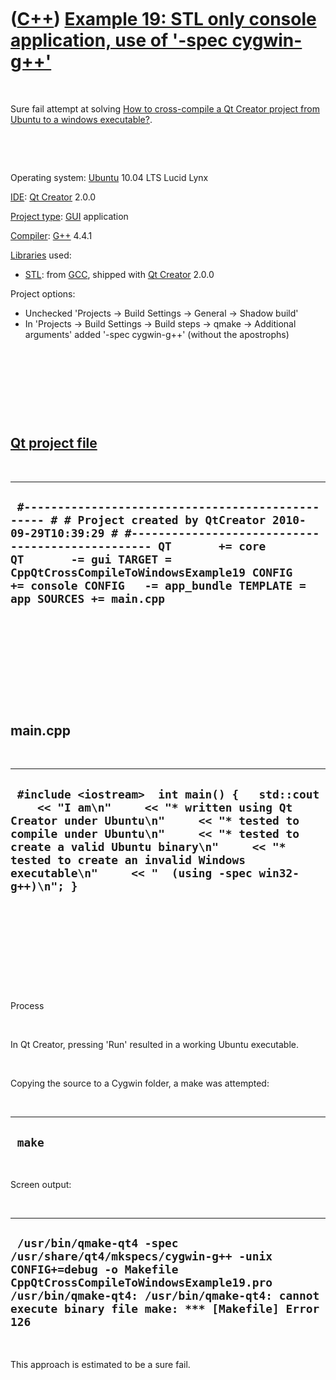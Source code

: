 
 

 

 

 

 

([C++](Cpp.md)) [Example 19: STL only console application, use of '-spec cygwin-g++'](CppQtCrosscompileToWindowsExample19.md)
===============================================================================================================================

 

Sure fail attempt at solving [How to cross-compile a Qt Creator project
from Ubuntu to a windows executable?](CppQtCrosscompileToWindows.md).

 

 

Operating system: [Ubuntu](http://www.ubuntu.com) 10.04 LTS Lucid Lynx

[IDE](CppIde.md): [Qt Creator](CppQtCreator.md) 2.0.0

[Project type](CppQtProjectType.md): [GUI](CppGui.md) application

[Compiler](CppCompiler.md): [G++](CppGpp.md) 4.4.1

[Libraries](CppLibrary.md) used:

-   [STL](CppStl.md): from [GCC](CppGcc.md), shipped with [Qt
    Creator](CppQt.md) 2.0.0

Project options:

-   Unchecked 'Projects -&gt; Build Settings -&gt; General -&gt; Shadow
    build'
-   In 'Projects -&gt; Build Settings -&gt; Build steps -&gt; qmake
    -&gt; Additional arguments' added '-spec cygwin-g++' (without
    the apostrophs)

 

 

 

 

[Qt project file](CppQtProjectFile.md)
---------------------------------------

 

  -----------------------------------------------------------------------------------------------------------------------------------------------------------------------------------------------------------------------------------------------------------------------------------------------------------------------------
  ` #------------------------------------------------- # # Project created by QtCreator 2010-09-29T10:39:29 # #------------------------------------------------- QT       += core QT       -= gui TARGET = CppQtCrossCompileToWindowsExample19 CONFIG   += console CONFIG   -= app_bundle TEMPLATE = app SOURCES += main.cpp`
  -----------------------------------------------------------------------------------------------------------------------------------------------------------------------------------------------------------------------------------------------------------------------------------------------------------------------------

 

 

 

 

 

main.cpp
--------

 

  -------------------------------------------------------------------------------------------------------------------------------------------------------------------------------------------------------------------------------------------------------------------------------------------------------------------------
  ` #include <iostream>  int main() {   std::cout     << "I am\n"     << "* written using Qt Creator under Ubuntu\n"     << "* tested to compile under Ubuntu\n"     << "* tested to create a valid Ubuntu binary\n"     << "* tested to create an invalid Windows executable\n"     << "  (using -spec win32-g++)\n"; }`
  -------------------------------------------------------------------------------------------------------------------------------------------------------------------------------------------------------------------------------------------------------------------------------------------------------------------------

 

 

 

 

 

Process

 

In Qt Creator, pressing 'Run' resulted in a working Ubuntu executable.

 

Copying the source to a Cygwin folder, a make was attempted:

 

  ---------
  ` make`
  ---------

 

Screen output:

 

  -----------------------------------------------------------------------------------------------------------------------------------------------------------------------------------------------------------------------------------------
  ` /usr/bin/qmake-qt4 -spec /usr/share/qt4/mkspecs/cygwin-g++ -unix CONFIG+=debug -o Makefile CppQtCrossCompileToWindowsExample19.pro /usr/bin/qmake-qt4: /usr/bin/qmake-qt4: cannot execute binary file make: *** [Makefile] Error 126`
  -----------------------------------------------------------------------------------------------------------------------------------------------------------------------------------------------------------------------------------------

 

This approach is estimated to be a sure fail.

 

 

 

 

 

 

